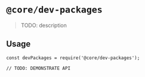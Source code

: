 # `@core/dev-packages`

> TODO: description

## Usage

```
const devPackages = require('@core/dev-packages');

// TODO: DEMONSTRATE API
```
